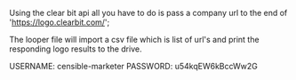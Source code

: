 
Using the clear bit api all you have to do is pass a company url to the end of 'https://logo.clearbit.com/';

The looper file will import a csv file which is list of url's and print the responding logo results to the drive.

USERNAME: censible-marketer
PASSWORD: u54kqEW6kBccWw2G
